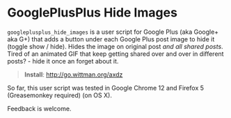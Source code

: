# GooglePlusPlus Hide Images

`googleplusplus_hide_images` is a user script for Google Plus (aka Google+ aka G+) that adds a button under each Google Plus post image to hide it (toggle show / hide). Hides the image on original post *and all shared posts*. Tired of an animated GIF that keep getting shared over and over in different posts? - hide it once an forget about it.

> **Install**: <http://go.wittman.org/axdz>

So far, this user script was tested in Google Chrome 12 and Firefox 5 (Greasemonkey required) (on OS X).

Feedback is welcome.